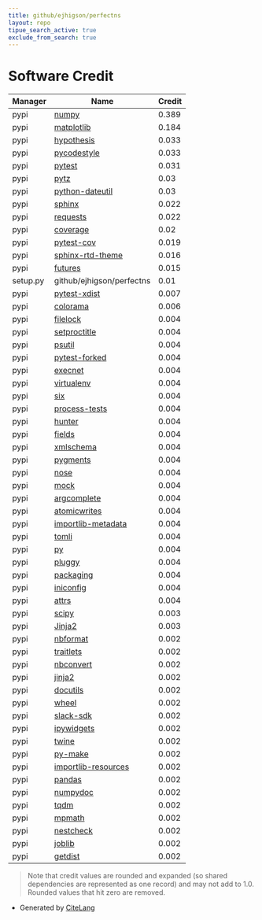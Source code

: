 ```yaml
---
title: github/ejhigson/perfectns
layout: repo
tipue_search_active: true
exclude_from_search: true
---
```

# Software Credit

|Manager|Name|Credit|
|-------|----|------|
|pypi|[numpy](https://www.numpy.org)|0.389|
|pypi|[matplotlib](https://matplotlib.org)|0.184|
|pypi|[hypothesis](https://hypothesis.works)|0.033|
|pypi|[pycodestyle](https://pycodestyle.pycqa.org/)|0.033|
|pypi|[pytest](https://docs.pytest.org/en/latest/)|0.031|
|pypi|[pytz](http://pythonhosted.org/pytz)|0.03|
|pypi|[python-dateutil](https://github.com/dateutil/dateutil)|0.03|
|pypi|[sphinx](https://www.sphinx-doc.org/)|0.022|
|pypi|[requests](https://pypi.org/project/requests)|0.022|
|pypi|[coverage](https://pypi.org/project/coverage)|0.02|
|pypi|[pytest-cov](https://github.com/pytest-dev/pytest-cov)|0.019|
|pypi|[sphinx-rtd-theme](https://github.com/readthedocs/sphinx_rtd_theme)|0.016|
|pypi|[futures](https://github.com/agronholm/pythonfutures)|0.015|
|setup.py|github/ejhigson/perfectns|0.01|
|pypi|[pytest-xdist](https://github.com/pytest-dev/pytest-xdist)|0.007|
|pypi|[colorama](https://pypi.org/project/colorama)|0.006|
|pypi|[filelock](https://github.com/tox-dev/py-filelock)|0.004|
|pypi|[setproctitle](https://pypi.org/project/setproctitle)|0.004|
|pypi|[psutil](https://pypi.org/project/psutil)|0.004|
|pypi|[pytest-forked](https://pypi.org/project/pytest-forked)|0.004|
|pypi|[execnet](https://pypi.org/project/execnet)|0.004|
|pypi|[virtualenv](https://pypi.org/project/virtualenv)|0.004|
|pypi|[six](https://pypi.org/project/six)|0.004|
|pypi|[process-tests](https://pypi.org/project/process-tests)|0.004|
|pypi|[hunter](https://pypi.org/project/hunter)|0.004|
|pypi|[fields](https://pypi.org/project/fields)|0.004|
|pypi|[xmlschema](https://pypi.org/project/xmlschema)|0.004|
|pypi|[pygments](https://pypi.org/project/pygments)|0.004|
|pypi|[nose](https://pypi.org/project/nose)|0.004|
|pypi|[mock](https://pypi.org/project/mock)|0.004|
|pypi|[argcomplete](https://pypi.org/project/argcomplete)|0.004|
|pypi|[atomicwrites](https://pypi.org/project/atomicwrites)|0.004|
|pypi|[importlib-metadata](https://pypi.org/project/importlib-metadata)|0.004|
|pypi|[tomli](https://pypi.org/project/tomli)|0.004|
|pypi|[py](https://pypi.org/project/py)|0.004|
|pypi|[pluggy](https://pypi.org/project/pluggy)|0.004|
|pypi|[packaging](https://pypi.org/project/packaging)|0.004|
|pypi|[iniconfig](https://pypi.org/project/iniconfig)|0.004|
|pypi|[attrs](https://pypi.org/project/attrs)|0.004|
|pypi|[scipy](https://www.scipy.org)|0.003|
|pypi|[Jinja2](https://pypi.org/project/Jinja2)|0.003|
|pypi|[nbformat](https://pypi.org/project/nbformat)|0.002|
|pypi|[traitlets](https://pypi.org/project/traitlets)|0.002|
|pypi|[nbconvert](https://pypi.org/project/nbconvert)|0.002|
|pypi|[jinja2](https://pypi.org/project/jinja2)|0.002|
|pypi|[docutils](https://pypi.org/project/docutils)|0.002|
|pypi|[wheel](https://github.com/pypa/wheel)|0.002|
|pypi|[slack-sdk](https://pypi.org/project/slack-sdk)|0.002|
|pypi|[ipywidgets](https://pypi.org/project/ipywidgets)|0.002|
|pypi|[twine](https://pypi.org/project/twine)|0.002|
|pypi|[py-make](https://pypi.org/project/py-make)|0.002|
|pypi|[importlib-resources](https://pypi.org/project/importlib-resources)|0.002|
|pypi|[pandas](https://pandas.pydata.org)|0.002|
|pypi|[numpydoc](https://numpydoc.readthedocs.io)|0.002|
|pypi|[tqdm](https://tqdm.github.io)|0.002|
|pypi|[mpmath](http://mpmath.org/)|0.002|
|pypi|[nestcheck](https://github.com/ejhigson/nestcheck)|0.002|
|pypi|[joblib](https://pypi.org/project/joblib)|0.002|
|pypi|[getdist](https://pypi.org/project/getdist)|0.002|


> Note that credit values are rounded and expanded (so shared dependencies are represented as one record) and may not add to 1.0. Rounded values that hit zero are removed.


- Generated by [CiteLang](https://github.com/vsoch/citelang)
